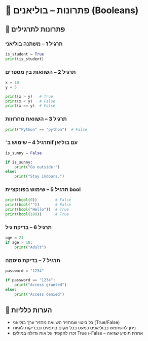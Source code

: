 # 📘 פתרונות – בוליאנים (Booleans)

## 🧪 פתרונות לתרגילים

### תרגיל 1 – משתנה בוליאני
```python
is_student = True
print(is_student)
```

### תרגיל 2 – השוואות בין מספרים
```python
x = 10
y = 5

print(x > y)   # True
print(x < y)   # False
print(x == y)  # False
```

### תרגיל 3 – השוואת מחרוזות
```python
print("Python" == "python")  # False
```

### תרגיל 4 – שימוש ב־if עם בוליאן
```python
is_sunny = False

if is_sunny:
    print("Go outside!")
else:
    print("Stay indoors.")
```

### תרגיל 5 – שימוש בפונקציית bool
```python
print(bool(0))        # False
print(bool(""))       # False
print(bool("Hello"))  # True
print(bool(100))      # True
```

### תרגיל 6 – בדיקת גיל
```python
age = 21
if age > 18:
    print("Adult")
```

### תרגיל 7 – בדיקת סיסמה
```python
password = "1234"

if password == "1234":
    print("Access granted")
else:
    print("Access denied")
```

## 💬 הערות כלליות
- כל ביטוי שמחזיר השוואה מחזיר ערך בוליאני (True/False)  
- ניתן להשתמש בבוליאנים כמעט בכל מקום בתנאים ובבדיקות לוגיות  
- זכרו להקפיד על אות גדולה במילים True ו-False – אחרת תופיע שגיאה
